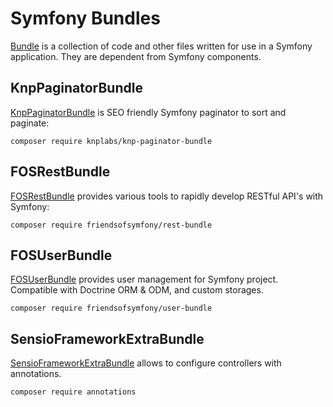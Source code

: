 # Symfony Bundles

[Bundle](https://symfony.com/doc/current/bundles.html) is a collection of code and other files written for use in a Symfony application. 
They are dependent from Symfony components.

## KnpPaginatorBundle

[KnpPaginatorBundle](https://github.com/KnpLabs/KnpPaginatorBundle) is SEO friendly Symfony paginator to sort and paginate:

```
composer require knplabs/knp-paginator-bundle
```

## FOSRestBundle

[FOSRestBundle](https://github.com/FriendsOfSymfony/FOSRestBundle) provides various tools to rapidly develop RESTful API's with Symfony:

```
composer require friendsofsymfony/rest-bundle
```

## FOSUserBundle

[FOSUserBundle](https://github.com/FriendsOfSymfony/FOSUserBundle) provides user management for Symfony project. Compatible with Doctrine ORM & ODM, and custom storages.

```
composer require friendsofsymfony/user-bundle
```

## SensioFrameworkExtraBundle

[SensioFrameworkExtraBundle](https://github.com/sensiolabs/SensioFrameworkExtraBundle) allows to configure controllers with annotations.

```
composer require annotations
```

